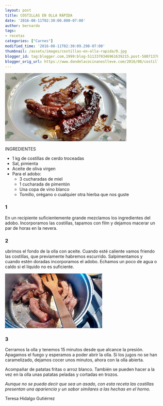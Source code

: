 ```yaml
---
layout: post
title: COSTILLAS EN OLLA RÁPIDA
date: '2016-08-11T02:30:00.000-07:00'
author: bernardo
tags:
- recetas
categories: ["Carnes"]
modified_time: '2016-08-11T02:30:09.298-07:00'
thumbnail: /assets/images/costillas-en-olla-rapida/0.jpg
blogger_id: tag:blogger.com,1999:blog-5113370346961639215.post-5807137816432855288
blogger_orig_url: https://www.dondelacocinanoslleve.com/2016/08/costillas-en-olla-rapida.html
---
```


![](/assets/images/costillas-en-olla-rapida/0.jpg)

  
INGREDIENTES 
* 1 kg de costillas de cerdo troceadas
* Sal, pimienta 
* Aceite de oliva virgen  
* Para el adobo:
  * 3 cucharadas de miel
  * 1 cucharada de pimentón
  * Una copa de vino blanco
  * Tomillo, orégano o cualquier otra hierba que nos guste  


### 1

En un recipiente suficientemente grande mezclamos los ingredientes del adobo. Incorporamos las costillas, tapamos con film y dejamos macerar un par de horas en la nevera.  

### 2

ubrimos el fondo de la olla con aceite. Cuando esté caliente vamos friendo las costillas, que previamente habremos escurrido. Salpimentamos y cuando estén doradas incorporamos el adobo. Echamos un poco de agua o caldo si el líquido no es suficiente.  

![](/assets/images/costillas-en-olla-rapida/1.jpg)

  

### 3

Cerramos la olla y tenemos 15 minutos desde que alcance la presión. Apagamos el fuego y esperamos a poder abrir la olla. Si los jugos no se han caramelizado, dejamos cocer unos minutos, ahora con la olla abierta.  

Acompañar de patatas fritas o arroz blanco. También se pueden hacer a la vez en la olla unas patatas peladas y cortadas en trozos.  

_Aunque no se pueda decir que sea un asado, con esta receta las costillas presentan una apariencia y un sabor similares a las hechas en el horno._  

Teresa Hidalgo Gutiérrez
